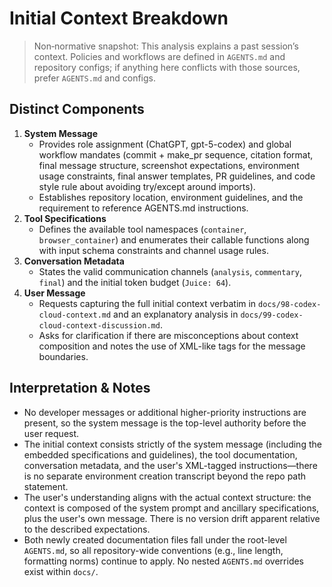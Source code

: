 # Initial Context Breakdown

> Non‑normative snapshot: This analysis explains a past session’s context. Policies and workflows
> are defined in `AGENTS.md` and repository configs; if anything here conflicts with those sources,
> prefer `AGENTS.md` and configs.

## Distinct Components

1. **System Message**
   - Provides role assignment (ChatGPT, gpt-5-codex) and global workflow mandates (commit + make_pr
     sequence, citation format, final message structure, screenshot expectations, environment usage
     constraints, final answer templates, PR guidelines, and code style rule about avoiding
     try/except around imports).
   - Establishes repository location, environment guidelines, and the requirement to reference
     AGENTS.md instructions.
1. **Tool Specifications**
   - Defines the available tool namespaces (`container`, `browser_container`) and enumerates their
     callable functions along with input schema constraints and channel usage rules.
1. **Conversation Metadata**
   - States the valid communication channels (`analysis`, `commentary`, `final`) and the initial
     token budget (`Juice: 64`).
1. **User Message**
   - Requests capturing the full initial context verbatim in `docs/98-codex-cloud-context.md` and an
     explanatory analysis in `docs/99-codex-cloud-context-discussion.md`.
   - Asks for clarification if there are misconceptions about context composition and notes the use
     of XML-like tags for the message boundaries.

## Interpretation & Notes

- No developer messages or additional higher-priority instructions are present, so the system
  message is the top-level authority before the user request.
- The initial context consists strictly of the system message (including the embedded specifications
  and guidelines), the tool documentation, conversation metadata, and the user's XML-tagged
  instructions—there is no separate environment creation transcript beyond the repo path statement.
- The user's understanding aligns with the actual context structure: the context is composed of the
  system prompt and ancillary specifications, plus the user's own message. There is no version drift
  apparent relative to the described expectations.
- Both newly created documentation files fall under the root-level `AGENTS.md`, so all
  repository-wide conventions (e.g., line length, formatting norms) continue to apply. No nested
  `AGENTS.md` overrides exist within `docs/`.
